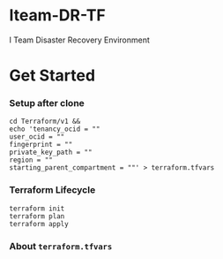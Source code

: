 # Iteam-DR-TF
I Team Disaster Recovery Environment 

# Get Started


### Setup after clone

```
cd Terraform/v1 &&
echo 'tenancy_ocid = ""
user_ocid = ""
fingerprint = ""
private_key_path = ""
region = ""
starting_parent_compartment = ""' > terraform.tfvars
```
### Terraform Lifecycle
```
terraform init
terraform plan
terraform apply

```

### About `terraform.tfvars`
